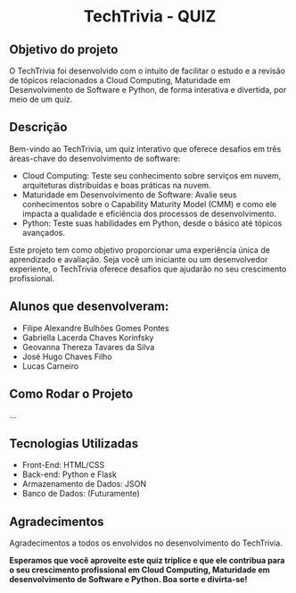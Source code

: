 <h1 align="center">TechTrivia - QUIZ</h1> 

## Objetivo do projeto

O TechTrivia foi desenvolvido com o intuito de facilitar o estudo e a revisão de tópicos relacionados a Cloud Computing, Maturidade em Desenvolvimento de Software e Python, de forma interativa e divertida, por meio de um quiz.

## Descrição

Bem-vindo ao TechTrivia, um quiz interativo que oferece desafios em três áreas-chave do desenvolvimento de software:
<ul>
  <li>Cloud Computing: Teste seu conhecimento sobre serviços em nuvem, arquiteturas distribuídas e boas práticas na nuvem.</li>
  <li>Maturidade em Desenvolvimento de Software: Avalie seus conhecimentos sobre o Capability Maturity Model (CMM) e como ele impacta a qualidade e eficiência dos processos de desenvolvimento.</li>
  <li>Python: Teste suas habilidades em Python, desde o básico até tópicos avançados.</li>
</ul>
Este projeto tem como objetivo proporcionar uma experiência única de aprendizado e avaliação. Seja você um iniciante ou um desenvolvedor experiente, o TechTrivia oferece desafios que ajudarão no seu crescimento profissional.

## Alunos que desenvolveram:

<ul>
  <li>Filipe Alexandre Bulhões Gomes Pontes</li>
  <li>Gabriella Lacerda Chaves Korinfsky</li>
  <li>Geovanna Thereza Tavares da Silva</li>
  <li>José Hugo Chaves Filho</li>
  <li>Lucas Carneiro</li>
</ul>

## Como Rodar o Projeto
...

## Tecnologias Utilizadas
- Front-End: HTML/CSS
- Back-end: Python e Flask
- Armazenamento de Dados: JSON 
- Banco de Dados: (Futuramente)

## Agradecimentos

Agradecimentos a todos os envolvidos no desenvolvimento do TechTrivia.

**Esperamos que você aproveite este quiz tríplice e que ele contribua para o seu crescimento profissional em Cloud Computing, Maturidade em desenvolvimento de Software e Python. Boa sorte e divirta-se!**

